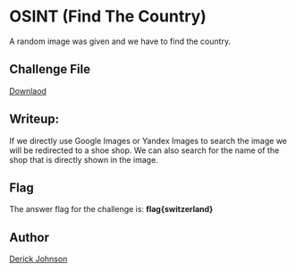 # OSINT (Find The Country)

A random image was given and we have to find the country.

## Challenge File


[Downlaod](https://github.com/ashtrace/MriirsCTF/blob/main/WriteUp/OSINT/Reverse%20Image%20Task%201.jpg)


## Writeup:

If we directly use Google Images or Yandex Images to search the image we will be redirected to a shoe shop. We can also search for the name of the shop that is directly shown in the image. 


## Flag
The answer flag for the challenge is:
**flag{switzerland}**


## Author
 [Derick Johnson](https://www.linkedin.com/in/derick-m-johnson/)
